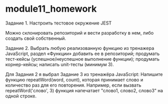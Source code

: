 # module11_homework

Задание 1. Настроить тестовое окружение JEST

Можно склонировать репозиторий и вести разработку в нем, либо создать свой собственный.

Задание 2. Выбрать любую реализованную функцию из тренажера JavaScript, раздел «Функции» 
добавить ее в репозиторий;
продумать тест-кейсы (успешное/неуспешное выполнение функции);
продумать корнер-кейсы; 
написать unit-тесты (минимум 3).

Для Задания 2 я выбрал Задание 3 из тренажёра JavaScript:
Напишите функцию repeatWord(word, count), которая принимает слово и количество раз для его повторения. Например, если вызвать repeatWord('слово', 3) функция напечатает "слово1, слово2, слово3" на одной строке.







